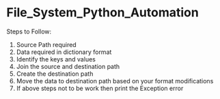 # File_System_Python_Automation
Steps to Follow:

1. Source Path required
2. Data required in dictionary format
3. Identify the keys and values
4. Join the source and destination path
5. Create the destination path
6. Move the data to destination path based on your format modifications
7. If above steps not to be work then print the Exception error